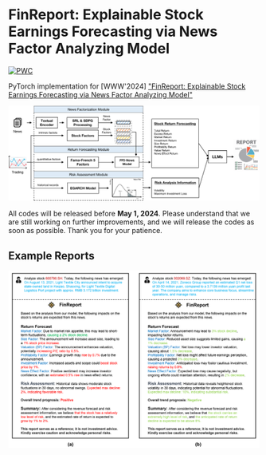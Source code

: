 # FinReport: Explainable Stock Earnings Forecasting via News Factor Analyzing Model
[![PWC](https://img.shields.io/endpoint.svg?url=https://paperswithcode.com/badge/finreport-explainable-stock-earnings/stock-market-prediction-on-astock)](https://paperswithcode.com/sota/stock-market-prediction-on-astock?p=finreport-explainable-stock-earnings)

PyTorch implementation for [WWW'2024] ["FinReport: Explainable Stock Earnings Forecasting via News Factor Analyzing Model"](FinReport_WWW_CR.pdf)

![Framework](imgs/framework.png)

All codes will be released before **May 1, 2024**. Please understand that we are still working on further improvements, and we will release the codes as soon as possible. Thank you for your patience.

## Example Reports
![Example Reports](imgs/report.png)
